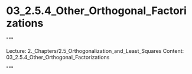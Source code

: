 # 03_2.5.4_Other_Orthogonal_Factorizations

"""

Lecture: 2._Chapters/2.5_Orthogonalization_and_Least_Squares
Content: 03_2.5.4_Other_Orthogonal_Factorizations

"""

